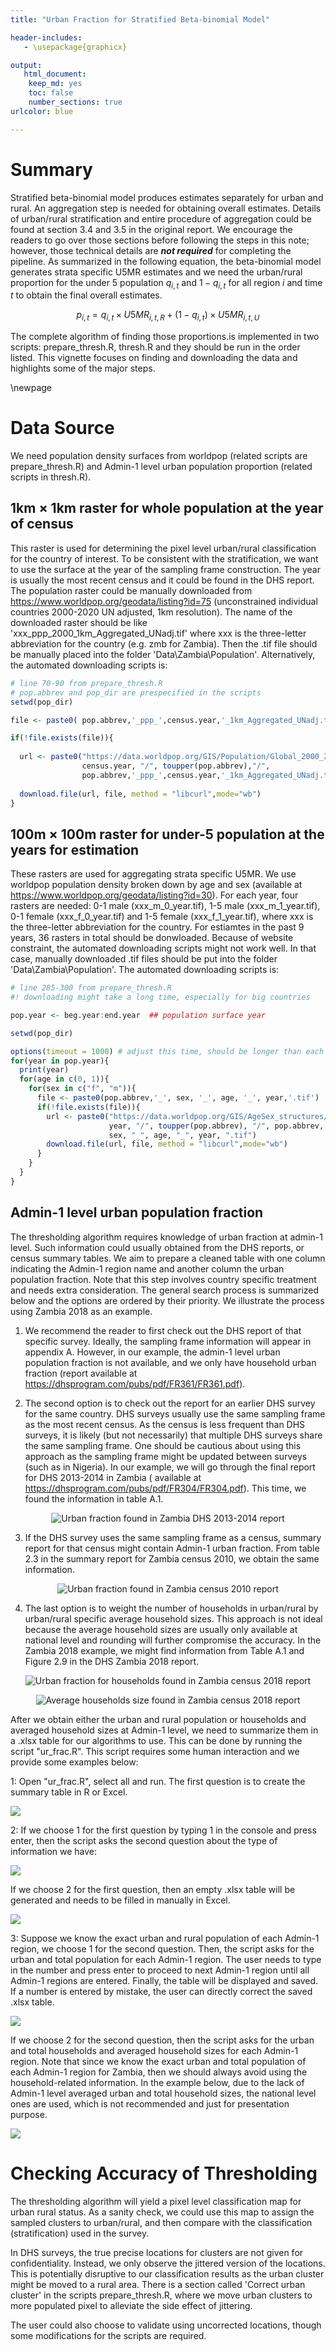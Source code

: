 ```yaml
---
title: "Urban Fraction for Stratified Beta-binomial Model"

header-includes:
   - \usepackage{graphicx}

output: 
   html_document:
    keep_md: yes
    toc: false
    number_sections: true
urlcolor: blue

---
```






# Summary

Stratified beta-binomial model produces estimates separately for urban and rural. An aggregation step is needed for obtaining overall estimates. Details of urban/rural stratification and entire procedure of aggregation could be found at section 3.4 and 3.5 in the original report. We encourage the readers to go over those sections before following the steps in this note; however, those technical details are ***not required*** for completing the pipeline. As summarized in the following equation, the beta-binomial model generates strata specific U5MR estimates and we need the urban/rural proportion for the under 5 population $q_{i,t}$ and $1-q_{i,t}$ for all region $i$ and time $t$ to obtain the final overall estimates. 

$$p_{i,t} = q_{i,t} \times U5MR_{i,t,R} + (1-q_{i,t} ) \times U5MR_{i,t,U} $$

The complete algorithm of finding those proportions.is implemented in two scripts: prepare_thresh.R, thresh.R and they should be run in the order listed. This vignette focuses on finding and downloading the data and highlights some of the major steps.


\newpage 

# Data Source

We need population density surfaces from worldpop (related scripts are prepare_thresh.R) and Admin-1 level urban population proportion (related scripts in thresh.R).

## 1km $\times$ 1km raster for whole population at the year of census

This raster is used for determining the pixel level urban/rural classification for the country of interest. To be consistent with the stratification, we want to use the surface at the year of the sampling frame construction. The year is usually the most recent census and it could be found in the DHS report. The population raster could be manually downloaded from https://www.worldpop.org/geodata/listing?id=75 (unconstrained individual countries 2000-2020 UN adjusted, 1km resolution). The name of the downloaded raster should be like 'xxx_ppp_2000_1km_Aggregated_UNadj.tif' where xxx is the three-letter abbreviation for the country (e.g. zmb for Zambia). Then the .tif file should be manually placed into the folder 'Data\\Zambia\\Population'. Alternatively, the automated downloading scripts is:


```r
# line 70-90 from prepare_thresh.R
# pop.abbrev and pop_dir are prespecified in the scripts 
setwd(pop_dir)

file <- paste0( pop.abbrev,'_ppp_',census.year,'_1km_Aggregated_UNadj.tif')

if(!file.exists(file)){
  
  url <- paste0("https://data.worldpop.org/GIS/Population/Global_2000_2020_1km_UNadj/", 
                census.year, "/", toupper(pop.abbrev),"/",      
                pop.abbrev,'_ppp_',census.year,'_1km_Aggregated_UNadj.tif')
  
  download.file(url, file, method = "libcurl",mode="wb")
}
```



## 100m $\times$ 100m raster for under-5 population at the years for estimation

These rasters are used for aggregating strata specific U5MR. We use worldpop population density broken down by age and sex (available at https://www.worldpop.org/geodata/listing?id=30). For each year, four rasters are needed: 0-1 male (xxx_m_0_year.tif), 1-5 male (xxx_m_1_year.tif), 0-1 female (xxx_f_0_year.tif) and 1-5 female (xxx_f_1_year.tif), where xxx is the three-letter abbreviation for the country. For estiamtes in the past 9 years, 36 rasters in total should be donwloaded. Because of website constraint, the automated downloading scripts might not work well. In that case, manually downloaded .tif files should be put into the folder 'Data\\Zambia\\Population'. The automated downloading scripts is:



```r
# line 285-300 from prepare_thresh.R
#! downloading might take a long time, especially for big countries

pop.year <- beg.year:end.year  ## population surface year

setwd(pop_dir)

options(timeout = 1000) # adjust this time, should be longer than each download
for(year in pop.year){ 
  print(year)
  for(age in c(0, 1)){
    for(sex in c("f", "m")){
      file <- paste0(pop.abbrev,'_', sex, '_', age, '_', year,'.tif')
      if(!file.exists(file)){
        url <- paste0("https://data.worldpop.org/GIS/AgeSex_structures/Global_2000_2020/", 
                      year, "/", toupper(pop.abbrev), "/", pop.abbrev, "_", 
                      sex, "_", age, "_", year, ".tif")
        download.file(url, file, method = "libcurl",mode="wb")
      }
    }
  }
}
```


## Admin-1 level urban population fraction

The thresholding algorithm requires knowledge of urban fraction at admin-1 level. Such information could usually obtained from the DHS reports, or census summary tables. We aim to prepare a cleaned table with one column indicating the Admin-1 region name and another column the urban population fraction. Note that this step involves country specific treatment and needs extra consideration. The general search process is summarized below and the options are ordered by their priority. We illustrate the process using Zambia 2018 as an example.

1. We recommend the reader to first check out the DHS report of that specific survey. Ideally, the sampling frame information will appear in appendix A. However, in our example, the admin-1 level urban population fraction is not available, and we only have household urban fraction (report available at https://dhsprogram.com/pubs/pdf/FR361/FR361.pdf). 

2. The second option is to check out the report for an earlier DHS survey for the same country. DHS surveys usually use the same sampling frame as the most recent census. As the census is less frequent than DHS surveys, it is likely (but not necessarily) that multiple DHS surveys share the same sampling frame. One should be cautious about using this approach as the sampling frame might be updated between surveys (such as in Nigeria).  In our example, we will go through the final report for DHS 2013-2014 in Zambia ( available at https://dhsprogram.com/pubs/pdf/FR304/FR304.pdf). This time, we found the information in table A.1.

<center>

![Urban fraction found in Zambia DHS 2013-2014 report](Zambia_2013_A1.png)

</center>


3. If the DHS survey uses the same sampling frame as a census, summary report for that census might contain Admin-1 urban fraction. From table 2.3 in the summary report for Zambia census 2010, we obtain the same information.


<center>

![Urban fraction found in Zambia census 2010 report](census_2010.png)

</center>




4. The last option is to weight the number of households in urban/rural by urban/rural specific average household sizes. This approach is not ideal because the average household sizes are usually only available at national level and rounding will further compromise the accuracy. In the Zambia 2018 example, we might find information from Table A.1 and Figure 2.9 in the DHS Zambia 2018 report.  

<center>

![Urban fraction for households found in Zambia census 2018 report](Zambia_2018_A1.png)

</center>


<center>

![Average households size found in Zambia census 2018 report](Zambia_2018_household.PNG)

</center>

After we obtain either the urban and rural population or households and averaged household sizes at Admin-1 level, we need to summarize them in a .xlsx table for our algorithms to use. This can be done by running the script "ur_frac.R". This script requires some human interaction and we provide some examples below:

1: Open "ur_frac.R", select all and run. The first question is to create the summary table in R or Excel. 

![](interface1.PNG) 

2: If we choose 1 for the first question by typing 1 in the console and press enter, then the script asks the second question about the type of information we have: 

![](interface2.PNG) 

If we choose 2 for the first question, then an empty .xlsx table will be generated and needs to be filled in manually in Excel.

![](interface5.PNG) 

3: Suppose we know the exact urban and rural population of each Admin-1 region, we choose 1 for the second question. Then, the script asks for the urban and total population for each Admin-1 region. The user needs to type in the number and press enter to proceed to next Admin-1 region until all Admin-1 regions are entered. Finally, the table will be displayed and saved. If a number is entered by mistake, the user can directly correct the saved .xlsx table.

![](interface4.PNG) 

If we choose 2 for the second question, then the script asks for the urban and total households and averaged household sizes for each Admin-1 region. Note that since we know the exact urban and total population of each Admin-1 region for Zambia, then we should always avoid using the household-related information. In the example below, due to the lack of Admin-1 level averaged urban and total household sizes, the national level ones are used, which is not recommended and just for presentation purpose.

![](interface6.PNG)

<!-- \newpage -->

<!-- After the Admin-1 urban population fractions are located, we will conduct ad hoc data cleaning to prepare a data frame. We recommend first copy the table from report into a .txt file and clean it in R. The .txt file should be placed under '\\Data\\country\\'. We show some details of this step using Zambia as an example. Note that additional scripts might be needed to accommodate country specific situation.  -->

<!-- Generally, population counts in the table will be displayed with comma. The following scripts get rid of those commas. -->

<!-- ``` {r, eval=FALSE} -->

<!-- # line 95-110 from thresh.R -->

<!-- frame <- read.xlsx(paste(country.abbrev, "frame_urb_prop.xlsx", sep = "_")) -->
<!--                   header = FALSE,sep=' ') -->

<!-- # identify column for fraction (need additional processing in general) -->
<!-- frame[,c(2,4)] <- lapply(frame[,c(2,4)],   ## function to remove comma in numbers -->
<!--                          function(x){as.numeric(gsub(",", "", x))}) -->
<!-- frame$frac <- frame$V4/frame$V2 -->



<!-- ``` -->

<!-- Another difficulty is to match the Admin-1 regions names from the table and from the GADM shapefile. A greedy algorithm might be adopted to automate the matching process. It could also be done manually. -->


<!-- ``` {r, eval=FALSE} -->
<!-- # line 110-130 from thresh.R -->

<!-- # greedy algorithm to match admin names  -->
<!-- adm1.ref <- expand.grid(tolower(frame$V1), -->
<!--                         tolower(admin1.names$GADM)) # Distance matrix in long form -->
<!-- names(adm1.ref) <- c("frame_name","gadm_name") -->
<!-- ### string distance,  jw=jaro winkler distance, try 'dl' if not working -->
<!-- adm1.ref$dist <- stringdist(adm1.ref$frame_name, -->
<!--                             adm1.ref$gadm_name, method="jw")  -->

<!-- greedyAssign <- function(a,b,d){ -->
<!--   x <- numeric(length(a)) # assgn variable: 0 for unassigned but assignable,  -->
<!--   # 1 for already assigned, -1 for unassigned and unassignable -->
<!--   while(any(x==0)){ -->
<!--     min_d <- min(d[x==0]) # identify closest pair, arbitrarily selecting 1st if multiple pairs -->
<!--     a_sel <- a[d==min_d & x==0][1]  -->
<!--     b_sel <- b[d==min_d & a == a_sel & x==0][1]  -->
<!--     x[a==a_sel & b == b_sel] <- 1 -->
<!--     x[x==0 & (a==a_sel|b==b_sel)] <- -1 -->
<!--   } -->
<!--   cbind(a=a[x==1],b=b[x==1],d=d[x==1]) -->
<!-- } -->

<!-- match_order<-data.frame(greedyAssign(adm1.ref$frame_name, -->
<!--                                      adm1.ref$gadm_name, -->
<!--                                      adm1.ref$dist)) -->

<!-- ``` -->


<!-- Finally, a cleaned reference table will be created with one column containing Admin-1 region names consistent with GDAM and another column containing urban population fraction. We urge the user to check the resulting data set for mismatch. -->

<!-- ``` {r, eval=FALSE} -->
<!-- # line 130-135 from thresh.R -->

<!-- # create reference table  -->
<!-- ref.tab <- admin1.names -->
<!-- ref.tab$matched_name <- frame$V1[match_order$a] ### check!!! -->
<!-- ref.tab$urb_frac <- frame$frac[match_order$a]  -->

<!-- ``` -->

<!-- In the end, a completed ref.tab should look like the following: -->

<!-- <center> -->

<!-- ![ref.tab](ref_tab_example.png) -->

<!-- </center> -->


# Checking Accuracy of Thresholding

The thresholding algorithm will yield a pixel level classification map for urban rural status. As a sanity check, we could use this map to assign the sampled clusters to urban/rural, and then compare with the classification (stratification) used in the survey.

In DHS surveys, the true precise locations for clusters are not given for confidentiality. Instead, we only observe the jittered version of the locations. This is potentially disruptive to our classification results as the urban cluster might be moved to a rural area. There is a section called 'Correct urban cluster' in the scripts prepare_thresh.R, where we move urban clusters to more populated pixel to alleviate the side effect of jittering. 

The user could also choose to validate using uncorrected locations, though some modifications for the scripts are required.



